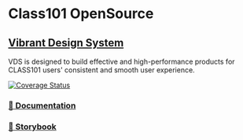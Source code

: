# Class101 OpenSource

## [Vibrant Design System](https://www.vibrant-design.com/)

VDS is designed to build effective and high-performance products for CLASS101 users' consistent and smooth user experience.

[![Coverage Status](https://coveralls.io/repos/github/pedaling/opensource/badge.svg?branch=main&t=qxg8u7)](https://coveralls.io/github/pedaling/opensource?branch=main)

### [📖 Documentation](https://www.vibrant-design.com/docs/getting-started/introduction)

### [📕 Storybook](https://vibrant-storybook.class101.net)
